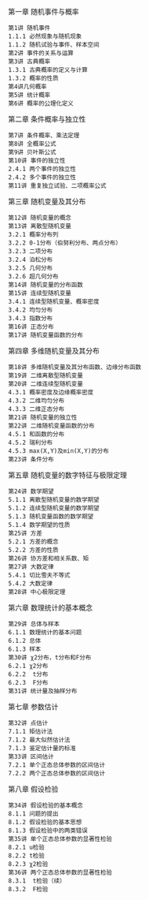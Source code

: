 第一章 随机事件与概率

	第1讲 随机事件
	1.1.1 必然现象与随机现象
	1.1.2 随机试验与事件、样本空间
	第2讲 事件的关系与运算
	第3讲 古典概率
	1.3.1 古典概率的定义与计算
	1.3.2 概率的性质
	第4讲几何概率
	第5讲 统计概率
	第6讲 概率的公理化定义

第二章 条件概率与独立性

	第7讲 条件概率、乘法定理
	第8讲 全概率公式
	第9讲 贝叶斯公式
	第10讲 事件的独立性
	2.4.1 两个事件的独立性
	2.4.2 多个事件的独立性
	第11讲 重复独立试验、二项概率公式

第三章 随机变量及其分布

	第12讲 随机变量的概念
	第13讲 离散型随机变量
	3.2.1 概率分布列
	3.2.2 0-1分布（伯努利分布、两点分布）
	3.2.3 二项分布
	3.2.4 泊松分布
	3.2.5 几何分布
	3.2.6 超几何分布
	第14讲 随机变量的分布函数
	第15讲 连续型随机变量
	3.4.1 连续型随机变量、概率密度
	3.4.2 均匀分布
	3.4.3 指数分布
	第16讲 正态分布
	第17讲 随机变量函数的分布

第四章 多维随机变量及其分布

	第18讲 多维随机变量及其分布函数、边缘分布函数
	第19讲 二维离散型随机变量
	第20讲 二维连续型随机变量
	4.3.1 概率密度及边缘概率密度
	4.3.2 二维均匀分布
	4.3.3 二维正态分布
	第21讲 随机变量的独立性
	第22讲 二维随机变量函数的分布
	4.5.1 和函数的分布
	4.5.2 瑞利分布
	4.5.3 max(X,Y)及min(X,Y)的分布
	第23讲 条件分布

第五章 随机变量的数字特征与极限定理

	第24讲 数学期望
	5.1.1 离散型随机变量的数学期望
	5.1.2 连续型随机变量的数学期望
	5.1.3 随机变量函数的数学期望
	5.1.4 数学期望的性质
	第25讲 方差
	5.2.1 方差的概念
	5.2.2 方差的性质
	第26讲 协方差和相关系数、矩
	第27讲 大数定律
	5.4.1 切比雪夫不等式
	5.4.2 大数定律
	第28讲 中心极限定理

第六章 数理统计的基本概念

	第29讲 总体与样本
	6.1.1 数理统计的基本问题
	6.1.2 总体
	6.1.3 样本
	第30讲 χ2分布，t分布和F分布
	6.2.1 χ2分布
	6.2.2  t分布
	6.2.3  F分布
	第31讲 统计量及抽样分布

第七章 参数估计
	
	第32讲 点估计
	7.1.1 矩估计法
	7.1.2 最大似然估计法
	7.1.3 鉴定估计量的标准
	第33讲 区间估计
	7.2.1 单个正态总体参数的区间估计
	7.2.2 两个正态总体参数的区间估计

第八章 假设检验

	第34讲 假设检验的基本概念
	8.1.1 问题的提出
	8.1.2 假设检验的基本思想
	8.1.3 假设检验中的两类错误
	第35讲 单个正态总体参数的显著性检验
	8.2.1 u检验
	8.2.2 t检验
	8.2.3 χ2检验
	第36讲 两个正态总体参数的显著性检验
	8.3.1  t检验（续）
	8.3.2  F检验